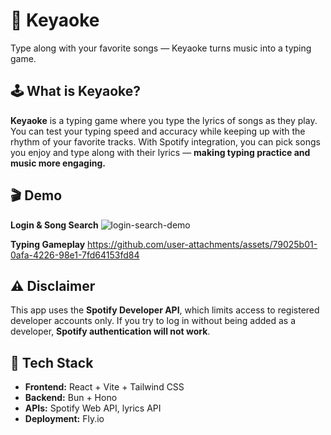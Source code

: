 # 🎵 Keyaoke

Type along with your favorite songs — Keyaoke turns music into a typing game.

## 🕹️ What is Keyaoke?

**Keyaoke** is a typing game where you type the lyrics of songs as they play. You can test your typing speed and accuracy while keeping up with the rhythm of your favorite tracks. With Spotify integration, you can pick songs you enjoy and type along with their lyrics — **making typing practice and music more engaging.**

## 🎬 Demo

**Login & Song Search**
![login-search-demo](https://github.com/user-attachments/assets/fccd7803-8c02-427d-a29d-1f0cb74e75a8)

**Typing Gameplay**
https://github.com/user-attachments/assets/79025b01-0afa-4226-98e1-7fd64153fd84


## ⚠️ Disclaimer

This app uses the **Spotify Developer API**, which limits access to registered developer accounts only.
If you try to log in without being added as a developer, **Spotify authentication will not work**.

## 🧠 Tech Stack

- **Frontend:** React + Vite + Tailwind CSS  
- **Backend:** Bun + Hono  
- **APIs:** Spotify Web API, lyrics API  
- **Deployment:** Fly.io  
